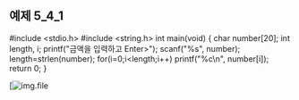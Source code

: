 ## 예제 5_4_1

#include <stdio.h>
#include <string.h>
int main(void)
{
  char number[20];
  int length, i;
  printf("금액을 입력하고 Enter>");
  scanf("%s", number);
  length=strlen(number);
  for(i=0;i<length;i++)
     printf("%c\n", number[i]);
  return 0;
}

[![img.file](test.png)

